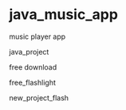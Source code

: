 # java_music_app
music player app

java_project

free download


free_flashlight



new_project_flash
